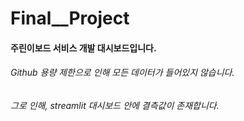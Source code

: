 # Final__Project

#### 주린이보드 서비스 개발 대시보드입니다.

###### Github 용량 제한으로 인해 모든 데이터가 들어있지 않습니다.
###### 그로 인해, streamlit 대시보드 안에 결측값이 존재합니다.
